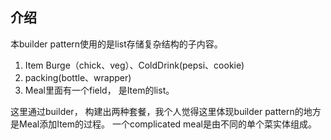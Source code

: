 ## 介绍
本builder pattern使用的是list存储复杂结构的子内容。
1. Item Burge（chick、veg）、ColdDrink(pepsi、cookie)
2. packing(bottle、wrapper)
3. Meal里面有一个field， 是Item的list。

这里通过builder， 构建出两种套餐，我个人觉得这里体现builder pattern的地方是Meal添加Item的过程。 一个complicated meal是由不同的单个菜实体组成。